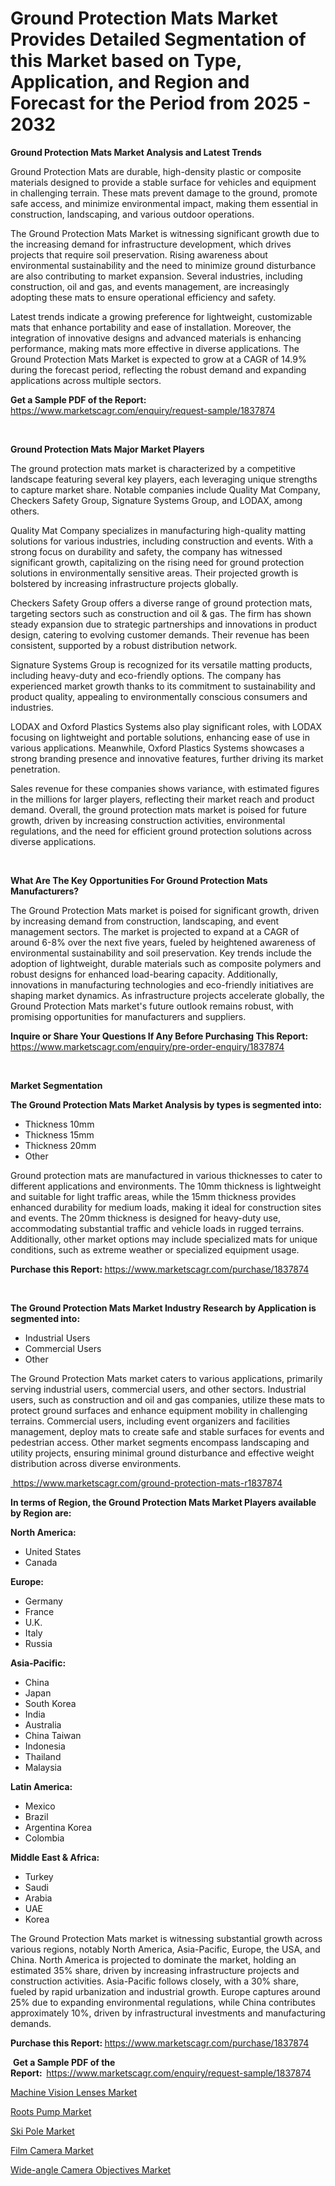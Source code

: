 <p><h1>Ground Protection Mats Market Provides Detailed Segmentation of this Market based on Type, Application, and Region and Forecast for the Period from 2025 - 2032</h1></p><p><strong>Ground Protection Mats Market Analysis and Latest Trends</strong></p>
<p><p>Ground Protection Mats are durable, high-density plastic or composite materials designed to provide a stable surface for vehicles and equipment in challenging terrain. These mats prevent damage to the ground, promote safe access, and minimize environmental impact, making them essential in construction, landscaping, and various outdoor operations.</p><p>The Ground Protection Mats Market is witnessing significant growth due to the increasing demand for infrastructure development, which drives projects that require soil preservation. Rising awareness about environmental sustainability and the need to minimize ground disturbance are also contributing to market expansion. Several industries, including construction, oil and gas, and events management, are increasingly adopting these mats to ensure operational efficiency and safety.</p><p>Latest trends indicate a growing preference for lightweight, customizable mats that enhance portability and ease of installation. Moreover, the integration of innovative designs and advanced materials is enhancing performance, making mats more effective in diverse applications. The Ground Protection Mats Market is expected to grow at a CAGR of 14.9% during the forecast period, reflecting the robust demand and expanding applications across multiple sectors.</p></p>
<p><strong>Get a Sample PDF of the Report:&nbsp;</strong> <a href="https://www.marketscagr.com/enquiry/request-sample/1837874?utm_campaign=2038&utm_medium=2&utm_source=Github&utm_content=ia&utm_term=30012025&utm_id=ground-protection-mats">https://www.marketscagr.com/enquiry/request-sample/1837874</a></p>
<p>&nbsp;</p>
<p><strong>Ground Protection Mats Major Market Players</strong></p>
<p><p>The ground protection mats market is characterized by a competitive landscape featuring several key players, each leveraging unique strengths to capture market share. Notable companies include Quality Mat Company, Checkers Safety Group, Signature Systems Group, and LODAX, among others. </p><p>Quality Mat Company specializes in manufacturing high-quality matting solutions for various industries, including construction and events. With a strong focus on durability and safety, the company has witnessed significant growth, capitalizing on the rising need for ground protection solutions in environmentally sensitive areas. Their projected growth is bolstered by increasing infrastructure projects globally.</p><p>Checkers Safety Group offers a diverse range of ground protection mats, targeting sectors such as construction and oil & gas. The firm has shown steady expansion due to strategic partnerships and innovations in product design, catering to evolving customer demands. Their revenue has been consistent, supported by a robust distribution network.</p><p>Signature Systems Group is recognized for its versatile matting products, including heavy-duty and eco-friendly options. The company has experienced market growth thanks to its commitment to sustainability and product quality, appealing to environmentally conscious consumers and industries.</p><p>LODAX and Oxford Plastics Systems also play significant roles, with LODAX focusing on lightweight and portable solutions, enhancing ease of use in various applications. Meanwhile, Oxford Plastics Systems showcases a strong branding presence and innovative features, further driving its market penetration.</p><p>Sales revenue for these companies shows variance, with estimated figures in the millions for larger players, reflecting their market reach and product demand. Overall, the ground protection mats market is poised for future growth, driven by increasing construction activities, environmental regulations, and the need for efficient ground protection solutions across diverse applications.</p></p>
<p>&nbsp;</p>
<p><strong>What Are The Key Opportunities For Ground Protection Mats Manufacturers?</strong></p>
<p><p>The Ground Protection Mats market is poised for significant growth, driven by increasing demand from construction, landscaping, and event management sectors. The market is projected to expand at a CAGR of around 6-8% over the next five years, fueled by heightened awareness of environmental sustainability and soil preservation. Key trends include the adoption of lightweight, durable materials such as composite polymers and robust designs for enhanced load-bearing capacity. Additionally, innovations in manufacturing technologies and eco-friendly initiatives are shaping market dynamics. As infrastructure projects accelerate globally, the Ground Protection Mats market's future outlook remains robust, with promising opportunities for manufacturers and suppliers.</p></p>
<p><strong>Inquire or Share Your Questions If Any Before Purchasing This Report:</strong> <a href="https://www.marketscagr.com/enquiry/pre-order-enquiry/1837874?utm_campaign=2038&utm_medium=2&utm_source=Github&utm_content=ia&utm_term=30012025&utm_id=ground-protection-mats">https://www.marketscagr.com/enquiry/pre-order-enquiry/1837874</a></p>
<p>&nbsp;</p>
<p><strong>Market Segmentation</strong></p>
<p><strong>The Ground Protection Mats Market Analysis by types is segmented into:</strong></p>
<p><ul><li>Thickness 10mm</li><li>Thickness 15mm</li><li>Thickness 20mm</li><li>Other</li></ul></p>
<p><p>Ground protection mats are manufactured in various thicknesses to cater to different applications and environments. The 10mm thickness is lightweight and suitable for light traffic areas, while the 15mm thickness provides enhanced durability for medium loads, making it ideal for construction sites and events. The 20mm thickness is designed for heavy-duty use, accommodating substantial traffic and vehicle loads in rugged terrains. Additionally, other market options may include specialized mats for unique conditions, such as extreme weather or specialized equipment usage.</p></p>
<p><strong>Purchase this Report:&nbsp;</strong><a href="https://www.marketscagr.com/purchase/1837874?utm_campaign=2038&utm_medium=2&utm_source=Github&utm_content=ia&utm_term=30012025&utm_id=ground-protection-mats">https://www.marketscagr.com/purchase/1837874</a></p>
<p>&nbsp;</p>
<p><strong>The Ground Protection Mats Market Industry Research by Application is segmented into:</strong></p>
<p><ul><li>Industrial Users</li><li>Commercial Users</li><li>Other</li></ul></p>
<p><p>The Ground Protection Mats market caters to various applications, primarily serving industrial users, commercial users, and other sectors. Industrial users, such as construction and oil and gas companies, utilize these mats to protect ground surfaces and enhance equipment mobility in challenging terrains. Commercial users, including event organizers and facilities management, deploy mats to create safe and stable surfaces for events and pedestrian access. Other market segments encompass landscaping and utility projects, ensuring minimal ground disturbance and effective weight distribution across diverse environments.</p></p>
<p><a href="https://www.marketscagr.com/ground-protection-mats-r1837874?utm_campaign=2038&utm_medium=2&utm_source=Github&utm_content=ia&utm_term=30012025&utm_id=ground-protection-mats">&nbsp;https://www.marketscagr.com/ground-protection-mats-r1837874</a></p>
<p><strong>In terms of Region, the Ground Protection Mats Market Players available by Region are:</strong></p>
<p>
    <p> <strong> North America: </strong>
        <ul>
            <li>United States</li>
            <li>Canada</li>
        </ul>
        </p> 
    <p> <strong> Europe: </strong>
        <ul>
            <li>Germany</li>
            <li>France</li>
            <li>U.K.</li>
            <li>Italy</li>
            <li>Russia</li>
        </ul>
        </p> 
    <p> <strong> Asia-Pacific: </strong>
        <ul>
            <li>China</li>
            <li>Japan</li>
            <li>South Korea</li>
            <li>India</li>
            <li>Australia</li>
            <li>China Taiwan</li>
            <li>Indonesia</li>
            <li>Thailand</li>
            <li>Malaysia</li>
        </ul>
        </p> 
    <p> <strong> Latin America: </strong>
        <ul>
            <li>Mexico</li>
            <li>Brazil</li>
            <li>Argentina Korea</li>
            <li>Colombia</li>
        </ul>
        </p> 
    <p> <strong> Middle East & Africa: </strong>
        <ul>
            <li>Turkey</li>
            <li>Saudi</li>
            <li>Arabia</li>
            <li>UAE</li>
            <li>Korea</li>
        </ul>
    </p>
    </p>
<p><p>The Ground Protection Mats market is witnessing substantial growth across various regions, notably North America, Asia-Pacific, Europe, the USA, and China. North America is projected to dominate the market, holding an estimated 35% share, driven by increasing infrastructure projects and construction activities. Asia-Pacific follows closely, with a 30% share, fueled by rapid urbanization and industrial growth. Europe captures around 25% due to expanding environmental regulations, while China contributes approximately 10%, driven by infrastructural investments and manufacturing demands.</p></p>
<p><strong>Purchase this Report: </strong><a href="https://www.marketscagr.com/purchase/1837874?utm_campaign=2038&utm_medium=2&utm_source=Github&utm_content=ia&utm_term=30012025&utm_id=ground-protection-mats">https://www.marketscagr.com/purchase/1837874</a></p>
<p>&nbsp;<strong>Get a Sample PDF of the Report:&nbsp;&nbsp;</strong><a href="https://www.marketscagr.com/enquiry/request-sample/1837874?utm_campaign=2038&utm_medium=2&utm_source=Github&utm_content=ia&utm_term=30012025&utm_id=ground-protection-mats">https://www.marketscagr.com/enquiry/request-sample/1837874</a></p>
<p><strong></strong></p>
<p><p><a href="https://www.linkedin.com/pulse/global-machine-vision-lenses-market-opportunities-forecast-qxv0c?utm_campaign=2038&utm_medium=2&utm_source=Github&utm_content=ia&utm_term=30012025&utm_id=ground-protection-mats">Machine Vision Lenses Market</a></p><p><a href="https://github.com/voigttyagi/Market-Research-Report-List-1/blob/main/roots-pump-market.md?utm_campaign=2038&utm_medium=2&utm_source=Github&utm_content=ia&utm_term=30012025&utm_id=ground-protection-mats">Roots Pump Market</a></p><p><a href="https://github.com/jenithschijf/Market-Research-Report-List-1/blob/main/ski-pole-market.md?utm_campaign=2038&utm_medium=2&utm_source=Github&utm_content=ia&utm_term=30012025&utm_id=ground-protection-mats">Ski Pole Market</a></p><p><a href="https://www.linkedin.com/pulse/comprehensive-analysis-film-camera-market-scope-size-6h9me?utm_campaign=2038&utm_medium=2&utm_source=Github&utm_content=ia&utm_term=30012025&utm_id=ground-protection-mats">Film Camera Market</a></p><p><a href="https://www.linkedin.com/pulse/wide-angle-camera-objectives-market-forecasted-considering-factors-zlync?utm_campaign=2038&utm_medium=2&utm_source=Github&utm_content=ia&utm_term=30012025&utm_id=ground-protection-mats">Wide-angle Camera Objectives Market</a></p></p>